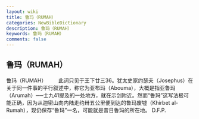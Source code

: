 ```yaml
---
layout: wiki
title: 鲁玛（RUMAH）
categories: NewBibleDictionary
description: 鲁玛（RUMAH）
keywords: 鲁玛（RUMAH）
comments: false
---
```


## 鲁玛（RUMAH）



鲁玛（RUMAH）
　　此词只见于王下廿三36。犹太史家约瑟夫（Josephus）在关于同一件事的平行叙述中，称它为亚布玛（Abouma），大概是指亚鲁玛（Arumah）──士九41提及的一处地方，就在示剑附近。然而“鲁玛”这写法极可能正确，因为从迦密山向内陆走约卅五公里便到达的鲁玛废墟（Khirbet al-Rumah），现仍保存“鲁玛”一名，可能就是昔日鲁玛的所在地。
D.F.P.




